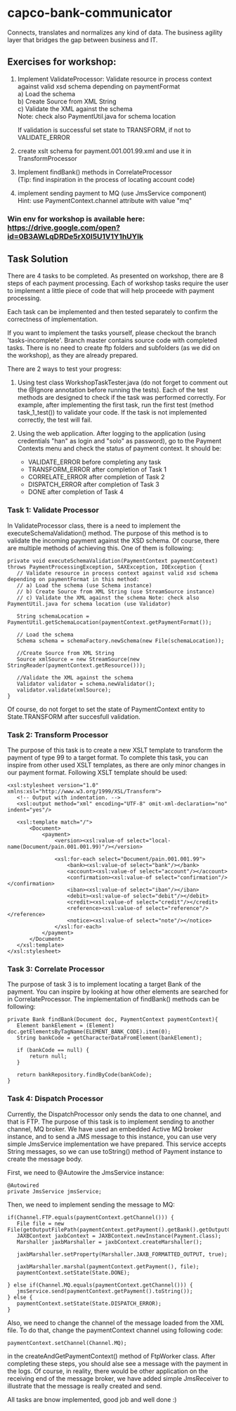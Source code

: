 
# capco-bank-communicator 
Connects, translates and normalizes any kind of data. The business agility layer that bridges the gap between business and IT. 

## Exercises for workshop:

1. Implement ValidateProcessor:
    Validate resource in process context against valid xsd schema depending on paymentFormat<br>
    a) Load the schema<br>
    b) Create Source from XML String<br>
    c) Validate the XML against the schema<br>
    Note: check also PaymentUtil.java for schema location

    If validation is successful set state to TRANSFORM, if not to VALIDATE_ERROR    

2. create xslt schema for payment.001.001.99.xml and
    use it in TransformProcessor
 
3. Implement findBank() methods in CorrelateProcessor<br> 
    (Tip: find inspiration in the process of locating account code)

4. implement sending payment to MQ (use JmsService component)<br>
   Hint: use PaymentContext.channel attribute with value "mq"
      
###   Win env for workshop is available here: https://drive.google.com/open?id=0B3AWLqDRDe5rX0I5U1V1Y1hUYlk

## Task Solution
There are 4 tasks to be completed. As presented on workshop, there are 
8 steps of each payment processing. Each of workshop tasks require the 
user to implement a little piece of code that will help proceede with payment
processing. 

Each task can be implemented and then tested separately to confirm the
correctness of implementation.

If you want to implement the tasks yourself, please checkout the branch 'tasks-incomplete'.
Branch master contains source code with completed tasks. There is no need to create ftp
folders and subfolders (as we did on the workshop), as they are already prepared. 

There are 2 ways to test your progress:
1. Using test class WorkshopTaskTester.java (do not forget to comment out the @Ignore 
   annotation before running the tests). Each of the test methods are designed to check
   if the task was performed correctly. For example, after implementing the first task, run
   the first test (method task_1_test()) to validate your code. If the task is not implemented 
   correctly, the test will fail.<br>
   
2. Using the web application. After logging to the application (using credentials "han" as login 
    and "solo" as password), go to the Payment Contexts menu and check the status of payment
    context. It should be:<br>
     - VALIDATE_ERROR before completing any task<br>
     - TRANSFORM_ERROR after completion of Task 1<br>
     - CORRELATE_ERROR after completion of Task 2<br>
     - DISPATCH_ERROR after completion of Task 3<br>
     - DONE after completion of Task 4
   			 
###   Task 1: Validate Processor
In ValidateProcessor class, there is a need to implement the executeSchemaValidation() method. The purpose
of this method is to validate the incoming payment against the XSD schema. Of course, there are multiple 
methods of achieving this. One of them is following:

```
private void executeSchemaValidation(PaymentContext paymentContext) throws PaymentProcessingException, SAXException, IOException {
   // Validate resource in process context against valid xsd schema depending on paymentFormat in this method:
   // a) Load the schema (use Schema instance)
   // b) Create Source from XML String (use StreamSource instance)
   // c) Validate the XML against the schema Note: check also PaymentUtil.java for schema location (use Validator)

   String schemaLocation = PaymentUtil.getSchemaLocation(paymentContext.getPaymentFormat());

   // Load the schema
   Schema schema = schemaFactory.newSchema(new File(schemaLocation));

   //Create Source from XML String
   Source xmlSource = new StreamSource(new StringReader(paymentContext.getResource()));

   //Validate the XML against the schema
   Validator validator = schema.newValidator();
   validator.validate(xmlSource);
}
```
   	
Of course, do not forget to set the state of PaymentContext entity to State.TRANSFORM after succesfull validation.
   	
### Task 2: Transform Processor
The purpose of this task is to create a new XSLT template to transform the payment of type 99 to a target format.
To complete this task, you can inspire from other used XSLT templates, as there are only minor changes in our payment format.
Following XSLT template should be used:
   
```  
<xsl:stylesheet version="1.0" xmlns:xsl="http://www.w3.org/1999/XSL/Transform">
   <!-- Output with indentation. -->
   <xsl:output method="xml" encoding="UTF-8" omit-xml-declaration="no" indent="yes"/>

   <xsl:template match="/">
       <Document>
           <payment>
               <version><xsl:value-of select="local-name(Document/pain.001.001.99)"/></version>

               <xsl:for-each select="Document/pain.001.001.99">
                   <bank><xsl:value-of select="bank"/></bank>
                   <account><xsl:value-of select="account"/></account>
                   <confirmation><xsl:value-of select="confirmation"/></confirmation>
                   <iban><xsl:value-of select="iban"/></iban>
                   <debit><xsl:value-of select="debit"/></debit>
                   <credit><xsl:value-of select="credit"/></credit>
                   <reference><xsl:value-of select="reference"/></reference>
                   <notice><xsl:value-of select="note"/></notice>
               </xsl:for-each>
           </payment>
       </Document>
   </xsl:template>   
</xsl:stylesheet>
```
   	
### Task 3: Correlate Processor
The purpose of task 3 is to implement locating a target Bank of the payment. You can inspire by looking at
how other elements are searched for in CorrelateProcessor. The implementation of findBank() methods can be
following:
   
```
private Bank findBank(Document doc, PaymentContext paymentContext){
   Element bankElement = (Element) doc.getElementsByTagName(ELEMENT_BANK_CODE).item(0);
   String bankCode = getCharacterDataFromElement(bankElement);

   if (bankCode == null) {
       return null;
   }

   return bankRepository.findByCode(bankCode);
}
```
   	
### Task 4: Dispatch Processor
Currently, the DispatchProcessor only sends the data to one channel, and that is FTP. The purpose of this task
is to implement sending to another channel, MQ broker. We have used an embedded Active MQ broker instance,
and to send a JMS message to this instance, you can use very simple JmsService implementation we have prepared.
This service accepts String messages, so we can use toString() method of Payment instance to create the message body.
      
First, we need to @Autowire the JmsService instance:
   
```
@Autowired
private JmsService jmsService;
```
   	
Then, we need to implement sending the message to MQ:

```
if(Channel.FTP.equals(paymentContext.getChannel())) {
   File file = new File(getOutputFilePath(paymentContext.getPayment().getBank().getOutputChannel()));
   JAXBContext jaxbContext = JAXBContext.newInstance(Payment.class);
   Marshaller jaxbMarshaller = jaxbContext.createMarshaller();

   jaxbMarshaller.setProperty(Marshaller.JAXB_FORMATTED_OUTPUT, true);

   jaxbMarshaller.marshal(paymentContext.getPayment(), file);
   paymentContext.setState(State.DONE);
   
} else if(Channel.MQ.equals(paymentContext.getChannel())) {
   jmsService.send(paymentContext.getPayment().toString());
} else {
   paymentContext.setState(State.DISPATCH_ERROR);
}
```
   		
Also, we need to change the channel of the message loaded from the XML file. To do that, change the paymentContext channel
using following code:
   
```
paymentContext.setChannel(Channel.MQ);
```
   	
in the createAndGetPaymentContext() method of FtpWorker class. After completing these steps, you should alse see a message
with the payment in the logs. Of course, in reality, there would be other application on the receiving end of the message broker,
we have added simple JmsReceiver to illustrate that the message is really created and send.
   	
All tasks are bnow implemented, good job and well done :)	
   			 
